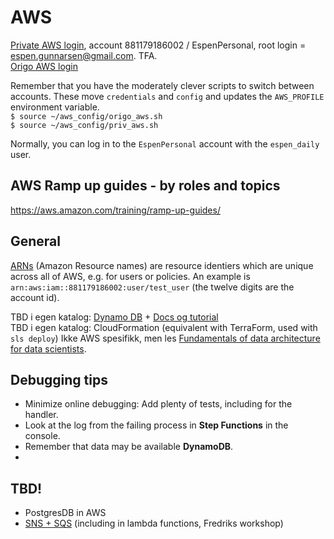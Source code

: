 # AWS
[Private AWS login](https://espenpersonal.signin.aws.amazon.com/console), account 881179186002 / EspenPersonal, root login = espen.gunnarsen@gmail.com. TFA.  
[Origo AWS login](https://login.oslo.kommune.no/auth/realms/AD/protocol/saml/clients/amazon-aws)  

Remember that you have the moderately clever scripts to switch between accounts. These move `credentials` and `config` and updates  the `AWS_PROFILE` environment variable.   
`$ source ~/aws_config/origo_aws.sh`  
`$ source ~/aws_config/priv_aws.sh`  

Normally, you can log in to the `EspenPersonal` account with the `espen_daily` user.

## AWS Ramp up guides - by roles and topics
https://aws.amazon.com/training/ramp-up-guides/


## General
[ARNs](https://docs.aws.amazon.com/general/latest/gr/aws-arns-and-namespaces.html) (Amazon Resource names) are resource identiers which are unique across all of  AWS, e.g. for users or policies. An example is `arn:aws:iam::881179186002:user/test_user` (the twelve digits are the account id).  

TBD i egen katalog: [Dynamo DB](https://link.medium.com/TmLpxi2h2cb) + [Docs og tutorial](https://boto3.amazonaws.com/v1/documentation/api/latest/guide/dynamodb.html)   
TBD i egen katalog: CloudFormation (equivalent with TerraForm, used with `sls deploy`)
Ikke AWS spesifikk, men les [Fundamentals of data architecture for data scientists](https://towardsdatascience.com/fundamentals-of-data-architecture-to-help-data-scientists-understand-architectural-diagrams-better-7bd26de41c66).  

## Debugging tips
* Minimize online debugging: Add plenty of tests, including for the handler.
* Look at the log from the failing process in **Step Functions** in the console.
* Remember that data may be available **DynamoDB**.
* 

## TBD!
* PostgresDB in AWS
* [SNS + SQS](https://medium.com/awesome-cloud/aws-difference-between-sqs-and-sns-61a397bf76c5#:~:text=SQS%20is%20mainly%20used%20to,application%20to%20several%20storage%20systems.) (including in lambda functions, Fredriks workshop)   
